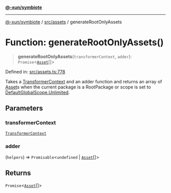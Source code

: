 [**@-xun/symbiote**](../../../README.md)

***

[@-xun/symbiote](../../../README.md) / [src/assets](../README.md) / generateRootOnlyAssets

# Function: generateRootOnlyAssets()

> **generateRootOnlyAssets**(`transformerContext`, `adder`): `Promise`\<[`Asset`](../type-aliases/Asset.md)[]\>

Defined in: [src/assets.ts:778](https://github.com/Xunnamius/symbiote/blob/167e0f9b786b0a4f8ab8478cb4284deee6916ad7/src/assets.ts#L778)

Takes a [TransformerContext](../type-aliases/TransformerContext.md) and an adder function and returns an array
of [Asset](../type-aliases/Asset.md)s when the current package is a RootPackage or scope
is set to [DefaultGlobalScope.Unlimited](../../configure/enumerations/DefaultGlobalScope.md#unlimited).

## Parameters

### transformerContext

[`TransformerContext`](../type-aliases/TransformerContext.md)

### adder

(`helpers`) => `Promisable`\<`undefined` \| [`Asset`](../type-aliases/Asset.md)[]\>

## Returns

`Promise`\<[`Asset`](../type-aliases/Asset.md)[]\>
